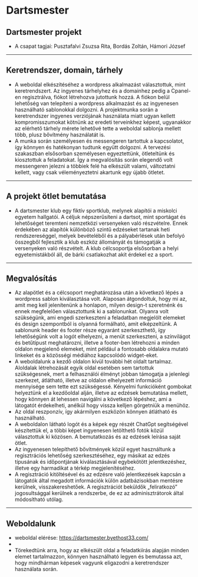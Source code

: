 # Dartsmester
## Dartsmester projekt
- A csapat tagjai: Pusztafalvi Zsuzsa Rita, Bordás Zoltán, Hámori József
- ---
## Keretrendszer, domain, tárhely

- A weboldal elkészítéséhez a wordpress alkalmazást választottuk, mint keretrendszert. Az ingyenes tárhelyhez és a domainhez pedig a Cpanel-en regisztrálva, fiókot létrehozva jutottunk hozzá. A fiókon belül lehetőség van telepíteni a wordpress alkalmazást és az ingyenesen használható sablonokkal dolgozni. A projektmunka során a keretrendszer ingyenes verziójának használata miatt ugyan kellett kompromisszumokat kötnünk az eredeti terveinkhez képest, ugyanakkor az elérhető tárhely mérete lehetővé tette a weboldal sablonja mellett több, plusz bővítmény használatát is.
- A munka során személyesen és messengeren tartottuk a kapcsolatot, így könnyen és hatékonyan tudtunk együtt dolgozni. A tervezési szakaszban elsősorban személyesen egyeztettünk, ötleteltünk és kiosztottuk a feladatokat. Így a megvalósítás során elegendő volt messengeren jelezni a többiek felé ha elkészült valami, változtatni kellett, vagy csak véleményeztetni akartunk egy újabb ötletet.
- ---
## A projekt ötlet bemutatása

- A dartsmester klub egy fiktív sportklub, melynek alapítói a miskolci egyetem hallgatói. A céljuk népszerűsíteni a dartsot, mint sportágat és lehetőséget teremteni nemzetközi versenyeken való részvételre. Ennek érdekében az alapítók különböző szintű edzéseket tartanak heti rendszereséggel, melyek bevételéből és a pályabérlések után befolyó összegből fejlesztik a klub eszköz állományát és támogatják a versenyeken való részvételt. A klub célcsoportja elsősorban a helyi egyetemistákból áll, de bárki csatlakozhat akit érdekel ez a sport.
- ---
## Megvalósítás

- Az alapötlet és a célcsoport meghatározása után a következő lépés a wordpress sablon kiválasztása volt. Alaposan átgondoltuk, hogy mi az, amit meg kell jelenítenünk a honlapon, milyen design-t szeretnénk és ennek megfelelően választottunk ki a sablonunkat. Olyanra volt szükségünk, ami engedi szerkeszteni a feladatban megjelölt elemeket és design szempontból is olyanná formálható, amit elképzeltünk. A sablonunk header és footer része egyaránt szerkeszthető, így lehetőségünk volt a logót elhelyezni, a menüt szerkeszteni, a színvilágot és betűtípust meghatározni, illetve a footer-ben létrehozni a minden oldalon megjelenő elemeket, mint például a fontosabb oldalakra mutató linkeket és a közösségi médiához kapcsolódó widget-eket. 
- A weboldalunk a kezdő oldalon kívül további hét oldalt tartalmaz. Aloldalak létrehozását egyik oldal esetében sem tartottuk szükségesnek, mert a felhasználói élményt jobban támogatja a jelenlegi szerkezet, átlátható, illetve az oldalon elhelyezett információ mennyisége sem tette ezt szükségessé. Kényelmi funkcióként gombokat helyeztünk el a kezdőoldal alján, illetve az edzések bemutatása mellett, hogy könnyen át lehessen navigálni a következő lépéshez, ami a látogatót érdekelheti, anélkül hogy vissza kelljen görgetniük a menühöz.
- Az oldal reszponzív, így akármilyen eszközön könnyen átlátható és használható.
- A weboldalon látható logót és a képek egy részét ChatGpt segítségével készítettük el, a többi képet ingyenesen letölthető fotók közül választottuk ki közösen. A bemutatkozás és az edzések leírása saját ötlet.
- Az ingyenesen telepíthető bővítmények közül egyet használtunk a regisztrációs lehetőség szerkesztéséhez, egy másikat az edzés típusának és időpontjának kiválasztásával egybekötött jelentkezéshez, illetve egy harmadikat a térkép megjelenítéséhez.
- A regisztráció kitöltésével és az edzésre való jelentkezések kapcsán a látogatók által megadott információk külön adatbázisokban mentésre kerülnek, visszakereshetőek. A regisztrációt beküldők „feliratkozó” jogosultsággal kerülnek a rendszerbe, de ez az adminisztrátorok által módosítható utólag.
- ---
## Weboldalunk

- weboldal elérése: https://dartsmester.byethost33.com/
- 
- Törekedtünk arra, hogy az elkészült oldal a feladatkiírás alapján minden elemet tartalmazzon, könnyen használható legyen és bemutassa azt, hogy mindhárman képesek vagyunk eligazodni a keretrendszer használata során. 

